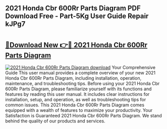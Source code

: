 ## 2021 Honda Cbr 600Rr Parts Diagram PDF Download Free - Part-5Kg User Guide Repair kJPg7

# <h2><a href="http://dfsgkcn.blite.top/?on=2021+Honda+Cbr+600Rr+Parts+Diagram">🔗Download New 👉🔴 2021 Honda Cbr 600Rr Parts Diagram</a></h2>

[![2021 Honda Cbr 600Rr Parts Diagram download](https://i.imgur.com/lujVjoI.png)](http://dfsgkcn.blite.top/?on=2021+Honda+Cbr+600Rr+Parts+Diagram)
Your Comprehensive Guide This user manual provides a complete overview of your new 2021 Honda Cbr 600Rr Parts Diagram, including installation, operation, maintenance, and troubleshooting tips. Before using your 2021 Honda Cbr 600Rr Parts Diagram, please familiarize yourself with its functions and features by reading this user manual. It includes clear instructions for installation, setup, and operation, as well as troubleshooting tips for common issues. This 2021 Honda Cbr 600Rr Parts Diagram comes equipped with a wealth of features to maximize your productivity. Your Satisfaction is Guaranteed 2021 Honda Cbr 600Rr Parts Diagram. We stand behind the quality of our products and services.
